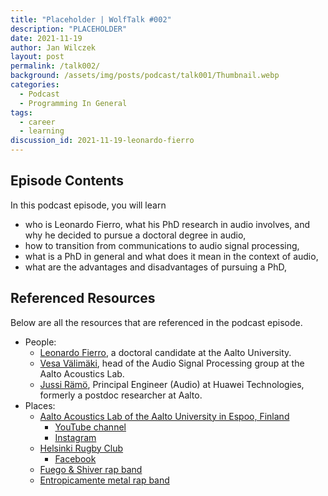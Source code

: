 ```yaml
---
title: "Placeholder | WolfTalk #002"
description: "PLACEHOLDER"
date: 2021-11-19
author: Jan Wilczek
layout: post
permalink: /talk002/
background: /assets/img/posts/podcast/talk001/Thumbnail.webp
categories:
  - Podcast
  - Programming In General
tags:
  - career
  - learning
discussion_id: 2021-11-19-leonardo-fierro
---
```


## Episode Contents

In this podcast episode, you will learn
* who is Leonardo Fierro, what his PhD research in audio involves, and why he decided to pursue a doctoral degree in audio,
* how to transition from communications to audio signal processing,
* what is a PhD in general and what does it mean in the context of audio,
* what are the advantages and disadvantages of pursuing a PhD,

## Referenced Resources

Below are all the resources that are referenced in the podcast episode.

* People:
  * [Leonardo Fierro](https://www.leonardofierro.me/), a doctoral candidate at the Aalto University.
  * [Vesa Välimäki](http://users.spa.aalto.fi/vpv/), head of the Audio Signal Processing group at the Aalto Acoustics Lab.
  * [Jussi Rämö](https://www.linkedin.com/in/jussiramo/), Principal Engineer (Audio) at Huawei Technologies, formerly a postdoc researcher at Aalto.
* Places:
  * [Aalto Acoustics Lab of the Aalto University in Espoo, Finland](https://www.aalto.fi/en/aalto-acoustics-lab)
    * [YouTube channel](https://www.youtube.com/channel/UCpo9G3kZ0qVXGPBIYdlJT9Q)
    * [Instagram](https://www.instagram.com/aaltoacousticslab/)
  * [Helsinki Rugby Club](https://www.helsinkirugby.fi/en/)
    * [Facebook](https://www.facebook.com/HelsinkiRugbyClub/)
  * [Fuego & Shiver rap band](#)
  * [Entropicamente metal rap band](#)
